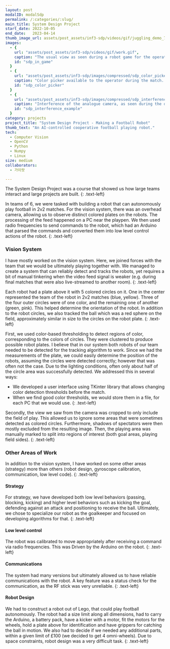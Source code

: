```yaml
---
layout: post
modalID: modalSdp
permalink: /:categories/:slug/
main_title: System Design Project
start_date: 2022-10-05
end_date:   2023-04-14
thumb_image_url: assets/post_assets/inf3-sdp/videos/gif/juggling_demo_75.gif
images:
  - {
    url: "assets/post_assets/inf3-sdp/videos/gif/work.gif",
    caption: "The usual view as seen during a robot game for the operator. Robots that are detected have their orientation shown. Rectangles represent threat (red) and defense zones (black).",
    id: "sdp_in_game"
  }
  - {
    url: "assets/post_assets/inf3-sdp/images/compressed/sdp_color_picker.png",
    caption: "Color picker available to the operator during the match. If needed, the operator can rebalance the color detection thresholds and generally observe the state of the robot.",
    id: "sdp_color_picker"
  }
  - {
    url: "assets/post_assets/inf3-sdp/images/compressed/sdp_interference_example.png",
    caption: "Interference of the analogue camera, as seen during the development of the vision system.",
    id: "sdp_interference_example"
  }
category: projects
project_title: "System Design Project - Making a Football Robot"
thumb_text: "An AI-controlled cooperative football playing robot."
tech:
  - Computer Vision
  - OpenCV
  - Python
  - Numpy
  - Linux
size: medium
collaborators:
  - 가이랏

---
```


<div class="post-content-markdown">

The System Design Project was a course that showed us how large teams interact and large projects are built.
{: .text-left}

In teams of 6, we were tasked with building a robot that can autonomously play football in 2v2 matches. For the vision system, there was an overhead camera, allowing us to observe distinct colored plates on the robots. The processing of the feed happened on a PC near the playpen. We then used radio frequencies to send commands to the robot, which had an Arduino that parsed the commands and converted them into low level control actions of the robot.
{: .text-left}

### Vision System
I have mostly worked on the vision system. Here, we joined forces with the team that we would be ultimately playing together with. We managed to create a system that can reliably detect and tracks the robots, yet requires a bit of manual tinkering when the video feed signal is weaker (e.g. during final matches that were also live-streamed to another room).
{: .text-left}

Each robot had a plate above it with 5 colored circles on it. One in the center represented the team of the robot in 2v2 matches (blue, yellow). Three of the four outer circles were of one color, and the remaining one of another (green, pink). This helped determine the orientation of the robot. In addition to the robot circles, we also tracked the ball which was a red sphere on the field, approximately similar in size to the circles on the robot plate.
{: .text-left}

First, we used color-based thresholding to detect regions of color, corresponding to the colors of circles. They were clustered to produce possible robot plates. I believe that in our system both robots of our team needed to be detected for the tracking algorithm to work. Since we had the measurements of the plate, we could easily determine the position of the robots, assuming the circles were detected correctly; however that was often not the case. Due to the lighting conditions, often only about half of the circle area was successfully detected. We addressed this in several ways:
* We developed a user interface using TKinter library that allows changing color detection thresholds before the match.
* When we find good color thresholds, we would store them in a file, for each PC that we would use.
{: .text-left}

Secondly, the view we saw from the camera was cropped to only include the field of play. This allowed us to ignore some areas that were sometimes detected as colored circles. Furthermore, shadows of spectators were then mostly excluded from the resulting image. Then, the playing area was manually marked to split into regions of interest (both goal areas, playing field sides).
{: .text-left}

### Other Areas of Work
In addition to the vision system, I have worked on some other areas (strategy) more than others (robot design, gyroscope calibration, communication, low level code).
{: .text-left}

#### Strategy
For strategy, we have developed both low level behaviors (passing, blocking, kicking) and higher level behaviors such as kicking the goal, defending against an attack and positioning to receive the ball. Ultimately, we chose to specialize our robot as the goalkeeper and focused on developing algorithms for that.
{: .text-left}

#### Low level control
The robot was calibrated to move appropriately after receiving a command via radio frequencies. This was Driven by the Arduino on the robot.
{: .text-left}

#### Communications
The system had many versions but ultimately allowed us to have reliable communications with the robot. A key feature was a status check for the communication, as the RF stick was very unreliable.
{: .text-left}

#### Robot Design
We had to construct a robot out of Lego, that could play football autonomously. The robot had a size limit along all dimensions, had to carry the Arduino, a battery pack, have a kicker with a motor, fit the motors for the wheels, hold a plate above for identification and have grippers for catching the ball in motion. We also had to decide if we needed any additional parts, within a given limit of £100 (we decided to get 4 omni-wheels). Due to space constraints, robot design was a very difficult task.
{: .text-left}

</div>
